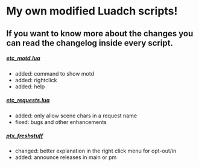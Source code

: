 # My own modified Luadch scripts!

## If you want to know more about the changes you can read the changelog inside every script.

##### [etc_motd.lua](https://github.com/Sopor/luadch-scripts/tree/main/7-zip/etc_motd.lua)
 - added: command to show motd
 - added: rightclick
 - added: help

##### [etc_requests.lua](https://github.com/Sopor/luadch-scripts/tree/main/7-zip/etc_requests.lua)
 - added: only allow scene chars in a request name
 - fixed: bugs and other enhancements

##### [ptx_freshstuff](https://github.com/Sopor/luadch-scripts/tree/main/7-zip/etc_freshstuff.lua)
 - changed: better explanation in the right click menu for opt-out/in
 - added: announce releases in main or pm

